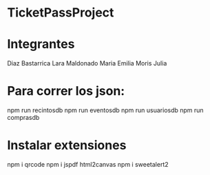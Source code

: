 # TicketPassProject

# Integrantes 
Diaz Bastarrica Lara
Maldonado Maria Emilia
Moris Julia

# Para correr los json:
npm run recintosdb
npm run eventosdb
npm run usuariosdb
npm run comprasdb

# Instalar extensiones
npm i qrcode
npm i jspdf html2canvas
npm i sweetalert2

# <script src="https://sdk.mercadopago.com/js/v2"></script>